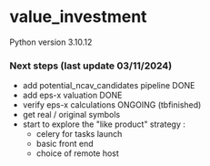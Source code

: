 # value_investment

Python version 3.10.12

### Next steps (last update 03/11/2024)

  - add potential_ncav_candidates pipeline DONE
  - add eps-x valuation DONE
  - verify eps-x calculations ONGOING (tbfinished)
  - get real / original symbols
  - start to explore the "like product" strategy :
    - celery for tasks launch
    - basic front end
    - choice of remote host
